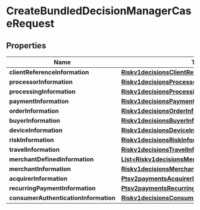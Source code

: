 
# CreateBundledDecisionManagerCaseRequest

## Properties
Name | Type | Description | Notes
------------ | ------------- | ------------- | -------------
**clientReferenceInformation** | [**Riskv1decisionsClientReferenceInformation**](Riskv1decisionsClientReferenceInformation.md) |  |  [optional]
**processorInformation** | [**Riskv1decisionsProcessorInformation**](Riskv1decisionsProcessorInformation.md) |  |  [optional]
**processingInformation** | [**Riskv1decisionsProcessingInformation**](Riskv1decisionsProcessingInformation.md) |  |  [optional]
**paymentInformation** | [**Riskv1decisionsPaymentInformation**](Riskv1decisionsPaymentInformation.md) |  |  [optional]
**orderInformation** | [**Riskv1decisionsOrderInformation**](Riskv1decisionsOrderInformation.md) |  |  [optional]
**buyerInformation** | [**Riskv1decisionsBuyerInformation**](Riskv1decisionsBuyerInformation.md) |  |  [optional]
**deviceInformation** | [**Riskv1decisionsDeviceInformation**](Riskv1decisionsDeviceInformation.md) |  |  [optional]
**riskInformation** | [**Riskv1decisionsRiskInformation**](Riskv1decisionsRiskInformation.md) |  |  [optional]
**travelInformation** | [**Riskv1decisionsTravelInformation**](Riskv1decisionsTravelInformation.md) |  |  [optional]
**merchantDefinedInformation** | [**List&lt;Riskv1decisionsMerchantDefinedInformation&gt;**](Riskv1decisionsMerchantDefinedInformation.md) |  |  [optional]
**merchantInformation** | [**Riskv1decisionsMerchantInformation**](Riskv1decisionsMerchantInformation.md) |  |  [optional]
**acquirerInformation** | [**Ptsv2paymentsAcquirerInformation**](Ptsv2paymentsAcquirerInformation.md) |  |  [optional]
**recurringPaymentInformation** | [**Ptsv2paymentsRecurringPaymentInformation**](Ptsv2paymentsRecurringPaymentInformation.md) |  |  [optional]
**consumerAuthenticationInformation** | [**Riskv1decisionsConsumerAuthenticationInformation**](Riskv1decisionsConsumerAuthenticationInformation.md) |  |  [optional]




